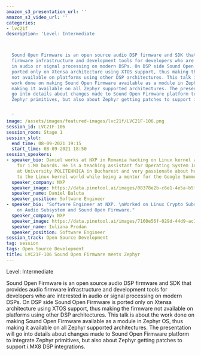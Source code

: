 ```yaml
---
amazon_s3_presentation_url: ''
amazon_s3_video_url: ''
categories:
- lvc21f
description: 'Level: Intermediate 



  Sound Open Firmware is an open source audio DSP firmware and SDK that provides audio
  firmware infrastructure and development tools for developers who are interested
  in audio or signal processing on modern DSPs. On DSP side Sound Open Firmware is
  ported only on Xtensa architecture using XTOS support, thus making the firmware
  not available on platforms using other DSP architectures. This talk is about the
  work done on making Sound Open Firmware available as a module in Zephyr OS, thus
  making it available on all Zephyr supported architectures. The presentation will
  go into details about changes made to Sound Open Firmware platform to integrate
  Zephyr primitives, but also about Zephyr getting patches to support i.MX8 DSP integrations.


  '
image: /assets/images/featured-images/lvc21f/LVC21F-106.png
session_id: LVC21F-106
session_room: Stage 1
session_slot:
  end_time: 08-09-2021 19:15
  start_time: 08-09-2021 18:50
session_speakers:
- speaker_bio: Daniel works at NXP in Romania hacking on Linux kernel audio drivers
    for i.MX boards. He is a teaching assistant for Operating System Internals class
    at University POLITEHNICA in Bucharest and very passionate about helping newcomers
    to the Linux kernel world while being a mentor for the Google Summer of Code.
  speaker_company: NXP
  speaker_image: https://data.pinetool.ai/images/08378e2b-c6e1-4e5a-b5f2-42bd07095cfe.jpeg
  speaker_name: Daniel Baluta
  speaker_position: Software Engineer
- speaker_bio: "Software Engineer at NXP. \nWorked on Linux Crypto Subsystem and now
    on Audio Subsystem and Sound Open Firmware."
  speaker_company: NXP
  speaker_image: https://data.pinetool.ai/images/7160e56f-029d-44d9-ac17-65b802d3e015.jpeg
  speaker_name: Iuliana Prodan
  speaker_position: Software Engineer
session_track: Open Source Development
tag: session
tags: Open Source Development
title: LVC21F-106 Sound Open Firmware meets Zephyr
---
```


Level: Intermediate 


Sound Open Firmware is an open source audio DSP firmware and SDK that provides audio firmware infrastructure and development tools for developers who are interested in audio or signal processing on modern DSPs. On DSP side Sound Open Firmware is ported only on Xtensa architecture using XTOS support, thus making the firmware not available on platforms using other DSP architectures. This talk is about the work done on making Sound Open Firmware available as a module in Zephyr OS, thus making it available on all Zephyr supported architectures. The presentation will go into details about changes made to Sound Open Firmware platform to integrate Zephyr primitives, but also about Zephyr getting patches to support i.MX8 DSP integrations.